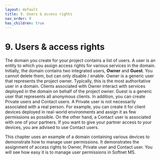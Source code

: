 ```yaml
---
layout: default
title: 9. Users & access rights
nav_order: 9
has_children: true
---
```


# 9. Users & access rights

The domain you create for your project contains a list of users. A user is an entity to which you assign access rights for various services in the domain. Initially, the domain contains two integrated users, **Owner** and **Guest**. You cannot delete them, but can only disable / enable. Owner is a generic user that represents the project owner. Typically, this is the most authoritative user in a domain. Clients associated with Owner interact with services deployed in the domain on behalf of the project owner. Guest is a generic user that represents all anonymous clients. In addition, you can create Private users and Contact users. A Private user is not necessarily associated with a real person. For example, you can create it for client devices deployed in real-world environments and assign it as few permissions as possible. On the other hand, a Contact user is associated with one of your partners. If you want to give your partner access to your devices, you are advised to use Contact users.  

This chapter uses an example of a domain containing various devices to demonstrate how to manage user permissions. It demonstrates the assignment of access rights to Owner, Private user and Contact user. You will see how easy it is to manage user permissions in Softnet MS.

